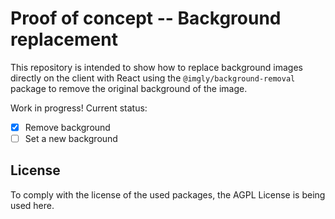# Proof of concept -- Background replacement

This repository is intended to show how to replace background images directly on the client with React using the `@imgly/background-removal` package to remove the original background of the image.

Work in progress! Current status:

- [x] Remove background
- [ ] Set a new background

## License

To comply with the license of the used packages, the AGPL License is being used here.
